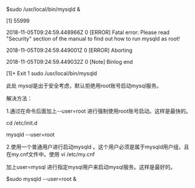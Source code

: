 $sudo /usr/local/bin/mysqld &

\[1\] 55999

2018-11-05T09:24:59.448966Z 0 \[ERROR\] Fatal error: Please read "Security" section of the manual to find out how to run mysqld as root!

2018-11-05T09:24:59.449001Z 0 \[ERROR\] Aborting

2018-11-05T09:24:59.449032Z 0 \[Note\] Binlog end

\[1\]+  Exit 1                  sudo /usr/local/bin/mysqld

此处 mysql是出于安全考虑，默认拒绝用root账号启动mysql服务。

解决方法：

1.通过在命令后面加上--user=root 进行强制使用root账号启动。这样是最快的。

cd /etc/init.d

mysqld --user=root

2.使用一个普通用户进行启动mysqld 。这个用户必须是属于mysqld用户组，且在my.cnf文件中。使用 vi /etc/my.cnf

加上user=mysql  进行指定mysql用户来启动mysql服务。这样是最好的。

$sudo mysqld --user=root &


